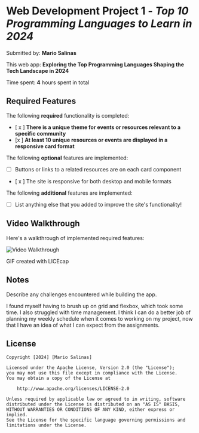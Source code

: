 # Web Development Project 1 - *Top 10 Programming Languages to Learn in 2024*

Submitted by: **Mario Salinas**

This web app: **Exploring the Top Programming Languages Shaping the Tech Landscape in 2024**

Time spent: **4** hours spent in total

## Required Features

The following **required** functionality is completed:

- [ x ] **There is a unique theme for events or resources relevant to a specific community**
- [x  ] **At least 10 unique resources or events are displayed in a responsive card format**

The following **optional** features are implemented:

- [ ] Buttons or links to a related resources are on each card component
- [ x ] The site is responsive for both desktop and mobile formats

The following **additional** features are implemented:

* [ ] List anything else that you added to improve the site's functionality!

## Video Walkthrough

Here's a walkthrough of implemented required features:

<img src='https://imgur.com/a/Jte9ago' title='Video Walkthrough' width='' alt='Video Walkthrough' />
<blockquote class="imgur-embed-pub" lang="en" data-id="a/Jte9ago" data-context="false" ><a href="//imgur.com/a/Jte9ago"></a></blockquote><script async src="//s.imgur.com/min/embed.js" charset="utf-8"></script>

<!-- Replace this with whatever GIF tool you used! -->
GIF created with LICEcap
<!-- Recommended tools:
[Kap](https://getkap.co/) for macOS
[ScreenToGif](https://www.screentogif.com/) for Windows
[peek](https://github.com/phw/peek) for Linux. -->

## Notes

Describe any challenges encountered while building the app.

I found myself having to brush up on grid and flexbox, which took some time.
I also struggled with time management. I think I can do a better job of planning my weekly schedule when it comes to working on my project, now that I have an idea of what I can expect from the assignments. 

## License

    Copyright [2024] [Mario Salinas]

    Licensed under the Apache License, Version 2.0 (the "License");
    you may not use this file except in compliance with the License.
    You may obtain a copy of the License at

        http://www.apache.org/licenses/LICENSE-2.0

    Unless required by applicable law or agreed to in writing, software
    distributed under the License is distributed on an "AS IS" BASIS,
    WITHOUT WARRANTIES OR CONDITIONS OF ANY KIND, either express or implied.
    See the License for the specific language governing permissions and
    limitations under the License.
